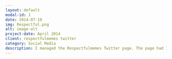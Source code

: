 ```yaml
---
layout: default
modal-id: 1
date: 2014-07-18
img: Respectful.png
alt: image-alt
project-date: April 2014
client: respectfulmemes twitter
category: Social Media
description: I managed the Respectfulmemes Twitter page. The page had 1 million followers when I started and I have raised that number to now  1.9 million. I created and curated memes, liked comments and answered direct messages. 
---
```

